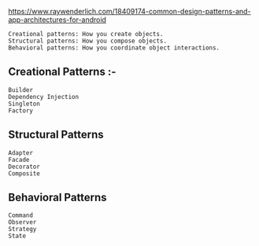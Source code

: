 https://www.raywenderlich.com/18409174-common-design-patterns-and-app-architectures-for-android

    Creational patterns: How you create objects.
    Structural patterns: How you compose objects.
    Behavioral patterns: How you coordinate object interactions.

## Creational Patterns :-

    Builder
    Dependency Injection
    Singleton
    Factory

## Structural Patterns

    Adapter
    Facade
    Decorator
    Composite

## Behavioral Patterns

    Command
    Observer
    Strategy
    State